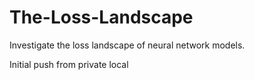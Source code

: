 # The-Loss-Landscape
Investigate the loss landscape of neural network models.

Initial push from private local